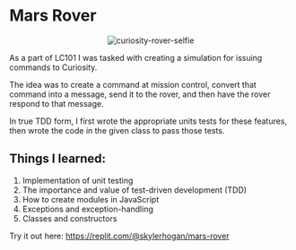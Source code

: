 # Mars Rover
<p align="center"><img alt="curiosity-rover-selfie" src="https://user-images.githubusercontent.com/79928899/125965278-12642c9b-6aa8-4bd9-97af-36be3fa095ac.jpg"</p>

As a part of LC101 I was tasked with creating a simulation for issuing commands to Curiosity.

The idea was to create a command at mission control, convert that command into a message, send it to the rover, and then have the rover respond to that message.
  
In true TDD form, I first wrote the appropriate units tests for these features, then wrote the code in the given class to pass those tests.

## Things I learned:
  
  1) Implementation of unit testing
  2) The importance and value of test-driven development (TDD)
  3) How to create modules in JavaScript
  4) Exceptions and exception-handling
  5) Classes and constructors

Try it out here: https://replit.com/@skylerhogan/mars-rover
